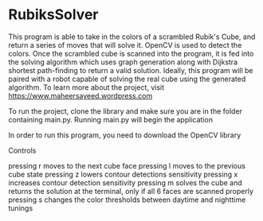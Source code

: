 # RubiksSolver

This program is able to take in the colors of a scrambled Rubik's Cube, and return a series of moves that will solve it. OpenCV is used to detect the colors. Once the scrambled cube is scanned into the program, it is fed into the solving algorithm which uses graph generation along with Dijkstra shortest path-finding to return a valid solution. Ideally, this program will be paired with a robot capable of solving the real cube using the generated algorithm. To learn more about the project, visit https://www.maheersayeed.wordpress.com


To run the project, clone the library and make sure you are in the folder containing main.py. Running main.py will begin the application

In order to run this program, you need to download the OpenCV library 


Controls

pressing r moves to the next cube face
pressing l moves to the previous cube state
pressing z lowers contour detections sensitivity
pressing x increases contour detection sensitivity
pressing m solves the cube and returns the solution at the terminal, only if all 6 faces are scanned properly
pressing s changes the color thresholds between daytime and nighttime tunings
